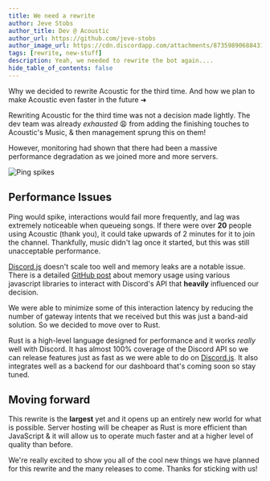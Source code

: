 ```yaml
---
title: We need a rewrite
author: Jeve Stobs
author_title: Dev @ Acoustic
author_url: https://github.com/jeve-stobs
author_image_url: https://cdn.discordapp.com/attachments/873598906884313108/878036976920592394/ping-issues.webp?size=4096
tags: [rewrite, new-stuff]
description: Yeah, we needed to rewrite the bot again....
hide_table_of_contents: false
---
```


Why we decided to rewrite Acoustic for the third time. And how we plan to make Acoustic even faster in the future ➜

<!--truncate-->

Rewriting Acoustic for the third time was not a decision made lightly.
The dev team was already _exhausted_ 😩 from adding the finishing touches to Acoustic's Music, & then management sprung this on them!

However, monitoring had shown that there had been a massive performance degradation as we joined more and more servers.

![Ping spikes](https://cdn.discordapp.com/attachments/873598906884313108/878037989668843571/ping-spikes.webp)

## Performance Issues

Ping would spike, interactions would fail more frequently, and lag was extremely noticeable when queueing songs.
If there were over **20** people using Acoustic (thank you), it could take upwards of 2 minutes for it to join the channel.
Thankfully, music didn't lag once it started, but this was still unacceptable performance.

[Discord.js](https://github.com/discordjs/discord.js/) doesn't scale too well and memory leaks are a notable issue.
There is a detailed [GitHub post](https://github.com/skillz4killz/dapi-bench#memory-management) about memory usage using various javascript libraries to interact with Discord's API that **heavily** influenced our decision.

We were able to minimize some of this interaction latency by reducing the number of gateway intents that we received but this was just a band-aid solution. So we decided to move over to Rust.

Rust is a high-level language designed for performance and it works _really_ well with Discord. It has almost 100% coverage of the Discord API so we can release features just as fast as we were able to do on [Discord.js](https://github.com/discordjs/discord.js/). It also integrates well as a backend for our dashboard that's coming soon so stay tuned.

## Moving forward

This rewrite is the **largest** yet and it opens up an entirely new world for what is possible. Server hosting will be cheaper as Rust is more efficient than JavaScript & it will allow us to operate much faster and at a higher level of quality than before.

We're really excited to show you all of the cool new things we have planned for this rewrite and the many releases to come.
Thanks for sticking with us!
